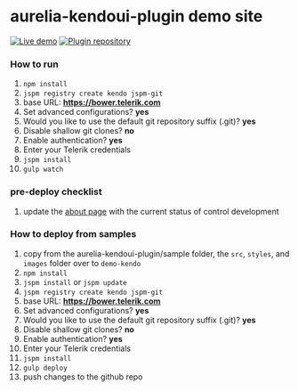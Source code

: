 # aurelia-kendoui-plugin demo site

[![Live demo](http://dabuttonfactory.com/button.png?t=Live+demo&f=Calibri-Bold&ts=24&tc=fff&tshs=1&tshc=000&hp=20&vp=8&c=5&bgt=gradient&bgc=3d85c6&ebgc=073763)](http://aurelia-ui-toolkits.github.io/demo-kendo/)
[![Plugin repository](http://dabuttonfactory.com/button.png?t=Plugin+repository&f=Calibri-Bold&ts=24&tc=fff&tshs=1&tshc=000&hp=20&vp=8&c=5&bgt=gradient&bgc=3d85c6&ebgc=073763)](https://github.com/aurelia-ui-toolkits/aurelia-kendoui-plugin)

### How to run
1. `npm install`
2. `jspm registry create kendo jspm-git`
 1. base URL: **https://bower.telerik.com**
 2. Set advanced configurations? **yes**
 3. Would you like to use the default git repository suffix (.git)? **yes**
 4. Disable shallow git clones? **no**
 5. Enable authentication? **yes**
 6. Enter your Telerik credentials
3. `jspm install`
4. `gulp watch`

### pre-deploy checklist
1. update the [about page](https://github.com/aurelia-ui-toolkits/aurelia-kendoui-plugin/blob/master/sample/src/about/about.html#L93-L203) with the current status of control development

### How to deploy from samples
1. copy from the aurelia-kendoui-plugin/sample folder, the `src`, `styles`, and `images` folder over to `demo-kendo`
2. `npm install`
3. `jspm install` or `jspm update`
4. `jspm registry create kendo jspm-git`
 1. base URL: **https://bower.telerik.com**
 2. Set advanced configurations? **yes**
 3. Would you like to use the default git repository suffix (.git)? **yes**
 4. Disable shallow git clones? **no**
 5. Enable authentication? **yes**
 6. Enter your Telerik credentials
5. `jspm install`
6. `gulp deploy`
7. push changes to the github repo

